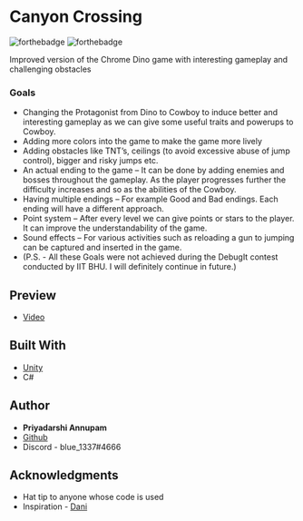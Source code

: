 # Canyon Crossing

![forthebadge](https://forthebadge.com/images/badges/made-with-c-sharp.svg)
![forthebadge](https://forthebadge.com/images/badges/powered-by-coffee.svg)

Improved version of the Chrome Dino game with interesting gameplay and challenging obstacles

### Goals

  - Changing the Protagonist from Dino to Cowboy to induce better and interesting gameplay as we can give some useful traits and powerups to Cowboy.
  - Adding more colors into the game to make the game more lively
  - Adding obstacles like TNT’s, ceilings (to avoid excessive abuse of jump control), bigger and risky jumps etc.
  - An actual ending to the game – It can be done by adding enemies and bosses throughout the gameplay. As the player progresses further the difficulty increases and so as the abilities of the Cowboy.
  - Having multiple endings – For example Good and Bad endings. Each ending will have a different approach.
  - Point system – After every level we can give points or stars to the player. It can improve the understandability of the game.
  - Sound effects – For various activities such as reloading a gun to jumping can be captured and inserted in the game.
 - (P.S. - All these Goals were not achieved during the DebugIt contest conducted by IIT BHU. I will definitely continue in future.)

## Preview

  - [Video](https://youtu.be/CKJU5avLumg)

## Built With

  - [Unity](https://unity.com/)
  - C#

## Author

  - **Priyadarshi Annupam**
  - [Github](https://github.com/darshi1337)
  - Discord - blue_1337#4666

## Acknowledgments

  - Hat tip to anyone whose code is used
  - Inspiration - [Dani](https://www.youtube.com/@Danidev)
